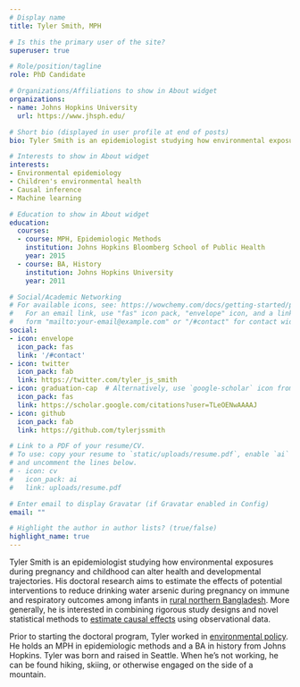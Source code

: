 ```yaml
---
# Display name
title: Tyler Smith, MPH

# Is this the primary user of the site?
superuser: true

# Role/position/tagline
role: PhD Candidate

# Organizations/Affiliations to show in About widget
organizations:
- name: Johns Hopkins University
  url: https://www.jhsph.edu/

# Short bio (displayed in user profile at end of posts)
bio: Tyler Smith is an epidemiologist studying how environmental exposures during pregnancy and childhood can alter health and developmental trajectories.

# Interests to show in About widget
interests:
- Environmental epidemiology
- Children's environmental health
- Causal inference
- Machine learning

# Education to show in About widget
education:
  courses:
  - course: MPH, Epidemiologic Methods
    institution: Johns Hopkins Bloomberg School of Public Health
    year: 2015
  - course: BA, History
    institution: Johns Hopkins University
    year: 2011

# Social/Academic Networking
# For available icons, see: https://wowchemy.com/docs/getting-started/page-builder/#icons
#   For an email link, use "fas" icon pack, "envelope" icon, and a link in the
#   form "mailto:your-email@example.com" or "/#contact" for contact widget.
social:
- icon: envelope
  icon_pack: fas
  link: '/#contact'
- icon: twitter
  icon_pack: fab
  link: https://twitter.com/tyler_js_smith
- icon: graduation-cap  # Alternatively, use `google-scholar` icon from `ai` icon pack
  icon_pack: fas
  link: https://scholar.google.com/citations?user=TLeOENwAAAAJ
- icon: github
  icon_pack: fab
  link: https://github.com/tylerjssmith

# Link to a PDF of your resume/CV.
# To use: copy your resume to `static/uploads/resume.pdf`, enable `ai` icons in `params.toml`, 
# and uncomment the lines below.
# - icon: cv
#   icon_pack: ai
#   link: uploads/resume.pdf

# Enter email to display Gravatar (if Gravatar enabled in Config)
email: ""

# Highlight the author in author lists? (true/false)
highlight_name: true
---
```


Tyler Smith is an epidemiologist studying how environmental exposures during pregnancy and childhood can alter health and developmental trajectories. His doctoral research aims to estimate the effects of potential interventions to reduce drinking water arsenic during pregnancy on immune and respiratory outcomes among infants in [rural northern Bangladesh](https://doi.org/10.1111/ppe.12949). More generally, he is interested in combining rigorous study designs and novel statistical methods to [estimate causal effects](uploads/Smith_et_al_2022_EstimatingCausalEffects.pdf) using observational data. 

Prior to starting the doctoral program, Tyler worked in [environmental policy](https://doi.org/10.1371/journal.pone.0118138). He holds an MPH in epidemiologic methods and a BA in history from Johns Hopkins. Tyler was born and raised in Seattle. When he’s not working, he can be found hiking, skiing, or otherwise engaged on the side of a mountain.
